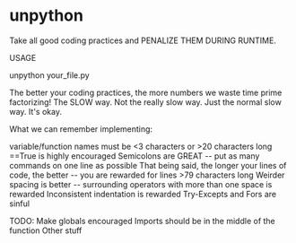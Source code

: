 unpython
========

Take all good coding practices and PENALIZE THEM DURING RUNTIME.

USAGE

unpython your_file.py

The better your coding practices, the more numbers we waste time prime factorizing! The SLOW way. Not the really slow way. Just the normal slow way. It's okay.

What we can remember implementing:

variable/function names must be <3 characters or >20 characters long
==True is highly encouraged
Semicolons are GREAT -- put as many commands on one line as possible
That being said, the longer your lines of code, the better -- you are rewarded for lines >79 characters long
Weirder spacing is better -- surrounding operators with more than one space is rewarded
Inconsistent indentation is rewarded
Try-Excepts and Fors are sinful

TODO:
Make globals encouraged
Imports should be in the middle of the function
Other stuff
